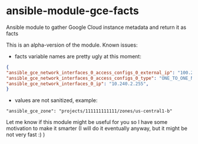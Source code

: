 # ansible-module-gce-facts
Ansible module to gather Google Cloud instance metadata and return it as facts

This is an alpha-version of the module. Known issues:

- facts variable names are pretty ugly at this moment:

```json
{
"ansible_gce_network_interfaces_0_access_configs_0_external_ip": "100.200.255.255",
"ansible_gce_network_interfaces_0_access_configs_0_type": "ONE_TO_ONE_NAT",
"ansible_gce_network_interfaces_0_ip": "10.240.2.255",
}
```

- values are not sanitized, example:
```
"ansible_gce_zone": "projects/111111111111/zones/us-central1-b"
```

Let me know if this module might be useful for you so I have some motivation to make it smarter (I will do it eventually anyway, but it might be not very fast :) )
